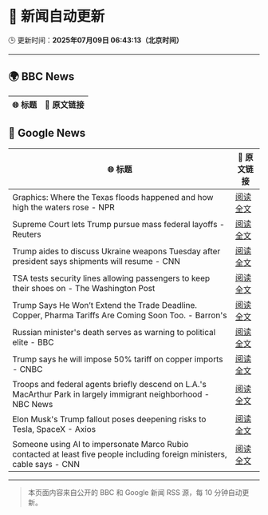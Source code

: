 # 🧠 新闻自动更新

🕒 更新时间：**2025年07月09日 06:43:13（北京时间）**

---

## 🌍 BBC News

| 🌐 标题 | 🔗 原文链接 |
|--------|-------------|

## 📰 Google News

| 🌐 标题 | 🔗 原文链接 |
|--------|-------------|
| Graphics: Where the Texas floods happened and how high the waters rose - NPR | [阅读全文](https://news.google.com/rss/articles/CBMifkFVX3lxTE4xd091YUk2OU1OMVV0OGpyV2EtOUZqSk9BaGdweVZuLUFqOUtoY2V0d21GNHpxYnRVQnhLUE1HRHdkenBYNDNvNXBpQjJDMlNJaVJPck1uOEJhdzZULW0tR3pHNDNuZXZYcEJicHZ6VTVoYnoxYUJfNjgyaUd5Zw?oc=5) |
| Supreme Court lets Trump pursue mass federal layoffs - Reuters | [阅读全文](https://news.google.com/rss/articles/CBMivwFBVV95cUxQWnV0SFNRUERZMlBqT1dtb0ltZVdESVM4cUROeUVXSkxJVlhFR1drMEtUX3JFZldIaFpUZW5XVDZRRWNES3Q1VHpUcG90bnZjU2ZnWC1UbjB5ZDJrdWhGdmY3UGlMaVRiazM4SEVSODBLMWpmLW5hbUctU2F4bmxaWmdVcThoMG5FX2MxUURfVU9HSnZRT3pLUmJfWVZ4OFhDSHVnSmQ1SFdvV1VDTlNhRzgtZVVIcHVPX3hQTVo3QQ?oc=5) |
| Trump aides to discuss Ukraine weapons Tuesday after president says shipments will resume - CNN | [阅读全文](https://news.google.com/rss/articles/CBMic0FVX3lxTE01cUNtWkVSNU9XRUNaaHJyME54OVZlclBfU21wVHVyU045X0JsVjRrQkk3SFdTYmNWaWFUNGZzUUZSZkl6NzBzZWdxX01uSlhpMk5oYS1FRE1OWk5tYmJsb2JFT2RiN1p4OW5qeTdZUXROMjTSAXhBVV95cUxOcFFWaTRPZXhhcEdRUy1FaGZVTmNRUTRsalMyb2FqV3F0djBJSlh6NHlYNWU5aUxmZW96eDJzdmJnbzdkTmNldW8zbkRicDNPT1ZtWXpOZlo4d08wWUd0Y2g2OURKeXlzNXlITjNUcGd0TllmNUlISks?oc=5) |
| TSA tests security lines allowing passengers to keep their shoes on - The Washington Post | [阅读全文](https://news.google.com/rss/articles/CBMiigFBVV95cUxPY2dtSnI0VktGd2hrMXJEZVplbG1GZXNFUkFZSWg0VG1EcTdqc243UUp2TmhGcnlGdE44dmpjZldQMFRzSG1FcEp0ckswdjJtcE9RUUhVRmFwYk0wemZSSkVJQXdRNVpoZmN5QzNVaHlucW1Ha1RlTjlDemVqejFKalNyeW4zZTR5RUE?oc=5) |
| Trump Says He Won’t Extend the Trade Deadline. Copper, Pharma Tariffs Are Coming Soon Too. - Barron's | [阅读全文](https://news.google.com/rss/articles/CBMijgFBVV95cUxNcTBrazR3MEFPQ1VIbkRwdnM3RGJWRjRCUEM1TUtfYk1RQzdVendqbkV0Z0l6LVFmRG9GY2dIS1UxNHVqQlJNUFV5ajFvS3ZHMk0yNVVYaE1weU5UMFVBekR6VDZ0UVJKRkhXQkNFOUE2QUJ0a0p3LThLMzZXVWU1XzVMTGZiY0R4a1VFUzZ3?oc=5) |
| Russian minister's death serves as warning to political elite - BBC | [阅读全文](https://news.google.com/rss/articles/CBMiWkFVX3lxTE9yNjJDekxQZ1hyTzhUZ1pvSUsxNEtkSXo2ejFaWURQSmZVT2NwWVVlSWdDSnJVNUpHYjluREVOQW91UGtqT21KMVlUOXFfcU5lZzhtc3RKcWVNZ9IBX0FVX3lxTFBwSDhlZnAyVnNMdl9KR1N3R2tENXk1VGxJaVZpbWhvUFFkMEc2S2Y3NFV0MTdlNXVWY1dZc2MwRDlaQXJmS2taZkgxeG0wNWk0OENtdUVuU2RIVDFSZmpn?oc=5) |
| Trump says he will impose 50% tariff on copper imports - CNBC | [阅读全文](https://news.google.com/rss/articles/CBMicEFVX3lxTE15Z3VDcERibnREdkI5bjR0bFJnNWZOdWZVTUMyX2dCZFp5Vm9qY05vWEdnZmx4WC1IZjF1RzJ4RkVUYmUwMVNOeFRhWk9Jc3VYMmUxM1RGc19sVy1QM1QwbnB4S05MTmdaVm1tWmdjblHSAXZBVV95cUxOZlVuaU5uZzVmOUkyMjJCam5ZT2JpVGo4UmYtTUt1V25QVTJBT2NrVEVUQm0xQWJiUjdnc3ZZMEZUamYzcWV2VGFGSWRtbmt0ZGFEZExISC1lZGJza096X2hPczhMdHdRSGxHVFVrX0pUME4zaUln?oc=5) |
| Troops and federal agents briefly descend on L.A.'s MacArthur Park in largely immigrant neighborhood - NBC News | [阅读全文](https://news.google.com/rss/articles/CBMiugFBVV95cUxPMGg1TkI2bTFPbHZST3dCMFBMc2llWk9UVlVuek5neDM1aTJiLW9HY2lrMGVWU3VIRjVHWkJjMUlEMWxTMGN1Vzk1aXBzQ3pqLVdCZ2xycUZPY3V6Y0k3dktQSHQ4X1pVY0NpTVl6Y3R1Yy10ZUxTTWlfcmg2NGNsUkR1ZXdObUdTOThReHhYQWJsa2NQRUl3SHZtcUtFZndoWEYxa1VtYlFHanlKcmc5WWlOSHpLWUdYVEHSAVZBVV95cUxQYy03aU5QbWd5U3NtajBaY2E3Z1J4dk1zTUl1MUJTYUxWcjVKc2ZOVGJ4dEVnWXdjOWpaZVZZWjVsWmhDTVdJWmdHSW40QkFsc3h3WWlNZw?oc=5) |
| Elon Musk's Trump fallout poses deepening risks to Tesla, SpaceX - Axios | [阅读全文](https://news.google.com/rss/articles/CBMid0FVX3lxTFBvWEJaSXJISDJLSkhSSnFtaFQwSlFEOWQ1NTg5MHd2TzRhZi0wZ1ZoYVZIVE9lYVV6Y2dobDBhdDVIdXNFSUlFLWhWZXA4bUNoNGV1NlNLTmNRVjQzS0dHN0FJS1J5cUd6ZGhNeG92XzlZU1Z4MFFz?oc=5) |
| Someone using AI to impersonate Marco Rubio contacted at least five people including foreign ministers, cable says - CNN | [阅读全文](https://news.google.com/rss/articles/CBMikwFBVV95cUxQMXVhcEIzQ1BNc1BsYXVMUHlFNEZDb3k4N3Vjd2RoQVpUMzRzMEVDT3Bfb1p2RmJ1amZDNFZVcWZaWjEtR0Nla3RncHVMYzNLYUtsLWk2MlJiS0otejh2Tk16Z19TNnZnZ3RzNnFMQnFVQlQzT2dSa0tkMUVyZ3pMeS13TEhHNzVaMWgtRkRYc21pVVnSAZgBQVVfeXFMTzVTdDdYd2FTcjRHZ2ZZRlpIR0RNa0p0R1NOcEtONVFmczVjbWEwM0FYSjhNWG9VUUFRblpfSE9DSGVnVWg0TjR0UWh2Sk1xY3pfTDBCX1dhaTRjT0VSQVI1T2x2aVU2eXp0RHNmVE5QdTd6SkJSczFwV1JyMmtQRHUtQjB3R1gyQ2E4NkJsem52QVNlZ1pvU2U?oc=5) |

---
> 本页面内容来自公开的 BBC 和 Google 新闻 RSS 源，每 10 分钟自动更新。